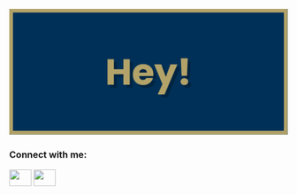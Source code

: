 [![MasterHead](banner.png)](https://github.com/coopergrant1/coopergrant1)

<h3 align="left">Connect with me:</h3>

<p align="left">
<a href="https://www.linkedin.com/in/coopergrant1" target="blank"><img align="center" src="https://cdn.jsdelivr.net/npm/simple-icons@3.0.1/icons/linkedin.svg" alt="" height="30" width="40" style="color:LightGray;"/></a>
<a href="https://www.instagram.com/cooper_grantt/" target="blank"><img align="center" src="https://cdn.jsdelivr.net/npm/simple-icons@3.0.1/icons/instagram.svg" alt="" height="30" width="40" style="color:LightGray;"/></a>
</p>
